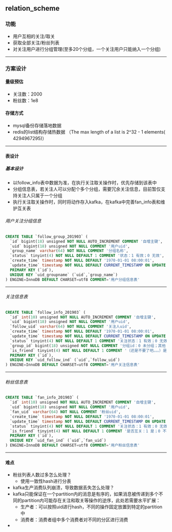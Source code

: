 ##  relation_scheme
### 功能
* 用户互相的关注/取关
* 获取全部关注/粉丝列表
* 对关注用户进行分组管理(至多20个分组，一个关注用户只能纳入一个分组)

---

### 方案设计
#### 量级预估
* 关注数：2000
* 粉丝数：1e8
#### 存储方式
* mysql备份存储落地数据
* redis的list结构存储热数据 （The max length of a list is 2^32 - 1 elements( 4294967295)）

---

#### 表设计
##### 基本设计
* 以follow_info表中数据为准，在执行关注取关操作时，优先存储到该表中
* 分组信息表，若关注人可以分配个多个分组，需要冗余关注信息，目前暂仅支持关注人只属于一个分组
* 执行关注取关操作时，同时将动作存入kafka，在kafka中完善fan_info表和维护互关表
###### 用户关注分组信息
```sql
CREATE TABLE `follow_group_201903` (
  `id` bigint(18) unsigned NOT NULL AUTO_INCREMENT COMMENT '自增主键',
  `uid` bigint(18) unsigned NOT NULL COMMENT '用户uid',
  `group_name` varchar(64) NOT NULL COMMENT '分组名称',
  `status` tinyint(4) NOT NULL DEFAULT 1 COMMENT '状态：1 有效；0 无效',
  `create_time` timestamp NOT NULL DEFAULT '1970-01-01 08:00:01',
  `update_time` timestamp NOT NULL DEFAULT CURRENT_TIMESTAMP ON UPDATE CURRENT_TIMESTAMP,
  PRIMARY KEY (`id`),
  UNIQUE KEY `uid_groupname` (`uid`,`group_name`)
) ENGINE=InnoDB DEFAULT CHARSET=utf8 COMMENT='用户分组信息表' 
```

---

###### 关注信息表
```sql
CREATE TABLE `follow_info_201903` (
  `id` int(10) unsigned NOT NULL AUTO_INCREMENT COMMENT '自增主键',
  `uid` bigint(18) unsigned NOT NULL COMMENT '用户uid',
  `follow_uid` varchar(64) NOT NULL COMMENT '关注人uid',
  `create_time` timestamp NOT NULL DEFAULT '1970-01-01 08:00:01',
  `update_time` timestamp NOT NULL DEFAULT CURRENT_TIMESTAMP ON UPDATE CURRENT_TIMESTAMP,
  `status` tinyint(4) NOT NULL DEFAULT 1 COMMENT '关注状态：1 有效；0 无效',
  `group_id` bigint(18) unsigned NOT NULL COMMENT '分组id：0 未分组；其他 分组id'
  `is_friend` tinyint(4) NOT NULL DEFAULT 1 COMMENT '（还是不要了吧。。。）是否互关：1 是；0 不是',
  PRIMARY KEY (`id`),
  UNIQUE KEY `uid_follow_ind` (`uid`,`follow_uid`)
) ENGINE=InnoDB DEFAULT CHARSET=utf8 COMMENT='用户关注信息表' 
```

---

###### 粉丝信息表
```sql
CREATE TABLE `fan_info_201903` (
  `id` int(10) unsigned NOT NULL AUTO_INCREMENT COMMENT '自增主键',
  `uid` bigint(18) unsigned NOT NULL COMMENT '用户uid',
  `fan_uid` varchar(64) NOT NULL COMMENT '粉丝uid',
  `create_time` timestamp NOT NULL DEFAULT '1970-01-01 08:00:01',
  `update_time` timestamp NOT NULL DEFAULT CURRENT_TIMESTAMP ON UPDATE CURRENT_TIMESTAMP,
  `status` tinyint(4) NOT NULL DEFAULT 1 COMMENT '关注状态：1 有效；0 无效',
  `is_friend` tinyint(4) NOT NULL DEFAULT 1 COMMENT '是否互关：1 是；0 不是',
  PRIMARY KEY (`id`),
  UNIQUE KEY `uid_fan_ind` (`uid`,`fan_uid`)
) ENGINE=InnoDB DEFAULT CHARSET=utf8 COMMENT='用户粉丝信息表' 
```

---

#### 难点
* 粉丝列表人数过多怎么处理？
  - 使用一致性hash进行分表
* kafka生产消费队列崩溃，导致数据丢失怎么处理？
* kafka只能保证在一个partition内的消息是有序的，如果消息被传递到多个不同的partition内可能存在关注和取关等操作的逆序，此处若需要水平扩展：
    * 生产者：可以按照uid进行hash，不同的操作固定放置到特定的partition中
    * 消费者：消费者组中多个消费者对不同的分区进行消费
* 
